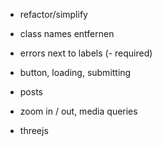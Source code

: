 - refactor/simplify
- class names entfernen
- errors next to labels (- required)
- button, loading, submitting
- posts

- zoom in / out, media queries

- threejs
